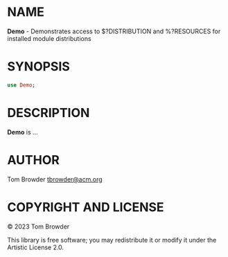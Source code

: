NAME
====

**Demo** - Demonstrates access to $?DISTRIBUTION and %?RESOURCES for installed module distributions

SYNOPSIS
========

```raku
use Demo;
```

DESCRIPTION
===========

**Demo** is ...

AUTHOR
======

Tom Browder <tbrowder@acm.org>

COPYRIGHT AND LICENSE
=====================

© 2023 Tom Browder

This library is free software; you may redistribute it or modify it under the Artistic License 2.0.

